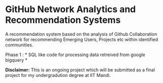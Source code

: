 GitHub Network Analytics and Recommendation Systems
===
A recommendation system based on the analysis of Github
Collaboration network for recommending Emerging Users, 
Projects etc within identified communities.

Phase 1 : 
	* SQL like code for processing data retreived from google bigquery
	*  

**Disclaimer:** This is an ongoing project which will be 
submitted as a final project for my undergradution degree
at IIT Mandi.

